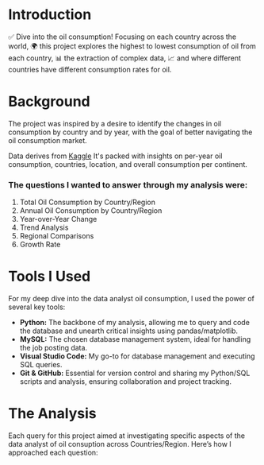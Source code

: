 # Introduction
✅ Dive into the oil consumption! Focusing on each country across the world, 🌍 this project explores the highest to lowest consumption of oil from each country, 📊 the extraction of complex data, 📈 and where different countries have different consumption rates for oil.

# Background
The project was inspired by a desire to identify the changes in oil consumption by country and by year, with the goal of better navigating the oil consumption market.

Data derives from [Kaggle](https://www.kaggle.com/datasets/muhammadroshaanriaz/oil-reserves-and-consumption-from-1995-to-2022) It's packed with insights on per-year oil consumption, countries, location, and overall consumption per continent.

### The questions I wanted to answer through my analysis were:
1. Total Oil Consumption by Country/Region
2. Annual Oil Consumption by Country/Region 
3. Year-over-Year Change 
4. Trend Analysis 
5. Regional Comparisons 
6. Growth Rate 

# Tools I Used
For my deep dive into the data analyst oil consumption, I used the power of several key tools:

- **Python:** The backbone of my analysis, allowing me to query and code the database and unearth critical insights using pandas/matplotlib.
- **MySQL:** The chosen database management system, ideal for handling the job posting data.
- **Visual Studio Code:** My go-to for database management and executing SQL queries.
- **Git & GitHub:** Essential for version control and sharing my Python/SQL scripts and analysis, ensuring collaboration and project tracking.

# The Analysis
Each query for this project aimed at investigating specific aspects of the data analyst of oil consuption across Countries/Region. Here’s how I approached each question:
